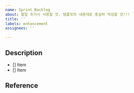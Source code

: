 ```yaml
---
name: Sprint Backlog
about: 할일 추가시 사용할 것. 템플릿의 내용대로 충실히 작성할 것!!!
title: ''
labels: enhancement
assignees: ''

---
```


## Description

- [] Item
- [] Item

## Reference
